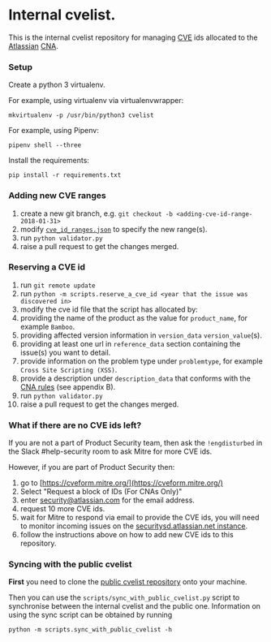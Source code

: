 # Internal cvelist.

This is the internal cvelist repository for managing [CVE](https://cve.mitre.org) ids allocated to the [Atlassian](http://go.atlassian.com/cna) [CNA](https://cve.mitre.org/cve/request_id.html#cna_participants).


### Setup

Create a python 3 virtualenv.

For example, using virtualenv via virtualenvwrapper:

    mkvirtualenv -p /usr/bin/python3 cvelist

For example, using Pipenv:

    pipenv shell --three

Install the requirements:

    pip install -r requirements.txt


### Adding new CVE ranges

1. create a new git branch, e.g. `git checkout -b <adding-cve-id-range-2018-01-31>`
2. modify [`cve_id_ranges.json`](cve_id_ranges.json) to specify the new range(s).
3. run `python validator.py`
4. raise a pull request to get the changes merged.

### Reserving a CVE id

1. run `git remote update`
2. run `python -m scripts.reserve_a_cve_id <year that the issue was discovered in>`
3. modify the cve id file that the script has allocated by:
 1. providing the name of the product as the value for `product_name`, for example `Bamboo`.
 2. providing affected version information in `version_data` `version_value`(s).
 3. providing at least one url in `reference_data` section containing the issue(s) you want to detail.
 4. provide information on the problem type under `problemtype`, for example `Cross Site Scripting (XSS)`.
 5. provide a description under `description_data` that conforms with the [CNA rules](https://cve.mitre.org/cve/cna/CNA_Rules_v2.0.pdf) (see appendix B).
4. run `python validator.py`
5. raise a pull request to get the changes merged.

### What if there are no CVE ids left?

If you are not a part of Product Security team, then ask the `!engdisturbed` in the Slack \#help-security room to ask Mitre for more CVE ids.

However, if you are part of Product Security then:

1. go to [https://cveform.mitre.org/](https://cveform.mitre.org/)
2. Select "Request a block of IDs (For CNAs Only)"
3. enter security@atlassian.com for the email address.
4. request 10 more CVE ids.
5. wait for Mitre to respond via email to provide the CVE ids, you will need to monitor incoming issues on the [securitysd.atlassian.net instance](https://securitysd.atlassian.net/issues/?jql=text%20~%20"mitre"%20and%20resolution%20is%20empty).
6. follow the instructions above on how to add new CVE ids to this repository.

### Syncing with the public cvelist

**First** you need to clone the [public cvelist repository](https://github.com/CVEProject/cvelist) onto your machine.

Then you can use the `scripts/sync_with_public_cvelist.py` script to synchronise between the internal cvelist and the public one.
Information on using the sync script can be obtained by running

    python -m scripts.sync_with_public_cvelist -h

